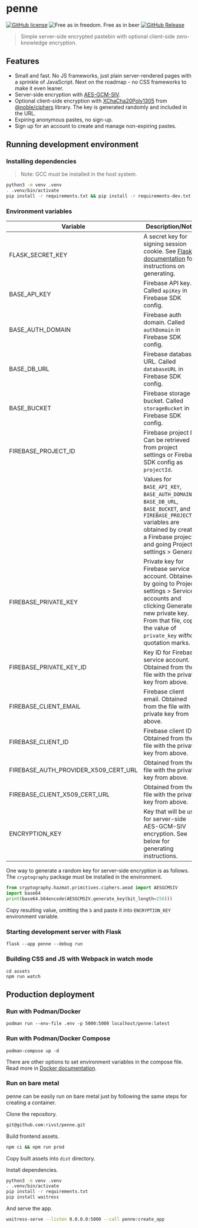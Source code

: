 # penne

[![GitHub license](https://img.shields.io/github/license/rivst/penne.svg)](https://github.com/rivst/penne/blob/main/LICENSE)
![Free as in freedom. Free as in beer](https://img.shields.io/badge/price-%240-brightgreen)
[![GitHub Release](https://img.shields.io/github/v/release/rivst/penne)](https://github.com/rivst/penne/releases)

> Simple server-side encrypted pastebin with optional client-side zero-knowledge encryption.

## Features

- Small and fast. No JS frameworks, just plain server-rendered pages with a sprinkle of JavaScript. Next on the roadmap - no CSS frameworks to make it even leaner.
- Server-side encryption with [AES-GCM-SIV](https://eprint.iacr.org/2017/168.pdf).
- Optional client-side encryption with [XChaCha20Poly1305](https://www.cryptopp.com/wiki/XChaCha20Poly1305) from [@noble/ciphers](https://www.npmjs.com/package/@noble/ciphers) library. The key is generated randomly and included in the URL.
- Expiring anonymous pastes, no sign-up.
- Sign up for an account to create and manage non-expiring pastes.

## Running development environment

### Installing dependencies

> Note: GCC must be installed in the host system.

```sh
python3 -m venv .venv
. .venv/bin/activate
pip install -r requirements.txt && pip install -r requirements-dev.txt
```

### Environment variables

| Variable                             | Description/Notes                                                                                                                                                                                                    |
| ------------------------------------ | -------------------------------------------------------------------------------------------------------------------------------------------------------------------------------------------------------------------- |
| FLASK_SECRET_KEY                     | A secret key for signing session cookie. See [Flask documentation](https://flask.palletsprojects.com/en/2.3.x/config/#SECRET_KEY) for instructions on generating.                                                    |
| BASE_API_KEY                         | Firebase API key. Called `apiKey` in Firebase SDK config.                                                                                                                                                            |
| BASE_AUTH_DOMAIN                     | Firebase auth domain. Called `authDomain` in Firebase SDK config.                                                                                                                                                    |
| BASE_DB_URL                          | Firebase database URL. Called `databaseURL` in Firebase SDK config.                                                                                                                                                  |
| BASE_BUCKET                          | Firebase storage bucket. Called `storageBucket` in Firebase SDK config.                                                                                                                                              |
| FIREBASE_PROJECT_ID                  | Firebase project ID. Can be retrieved from project settings or Firebase SDK config as `projectId`.                                                                                                                   |
|                                      | Values for `BASE_API_KEY`, `BASE_AUTH_DOMAIN`, `BASE_DB_URL`, `BASE_BUCKET`, and `FIREBASE_PROJECT_ID` variables are obtained by creating a Firebase project and going Project settings > General.                   |
| FIREBASE_PRIVATE_KEY                 | Private key for Firebase service account. Obtained by going to Project settings > Service accounts and clicking Generate new private key. From that file, copy the value of `private_key` _without_ quotation marks. |
| FIREBASE_PRIVATE_KEY_ID              | Key ID for Firebase service account. Obtained from the file with the private key from above.                                                                                                                         |
| FIREBASE_CLIENT_EMAIL                | Firebase client email. Obtained from the file with the private key from above.                                                                                                                                       |
| FIREBASE_CLIENT_ID                   | Firebase client ID. Obtained from the file with the private key from above.                                                                                                                                          |
| FIREBASE_AUTH_PROVIDER_X509_CERT_URL | Obtained from the file with the private key from above.                                                                                                                                                              |
| FIREBASE_CLIENT_X509_CERT_URL        | Obtained from the file with the private key from above.                                                                                                                                                              |
| ENCRYPTION_KEY                       | Key that will be used for server-side AES-GCM-SIV encryption. See below for generating instructions.                                                                                                                 |

One way to generate a random key for server-side encryption is as follows. The `cryptography` package must be installed in the environment.

```python
from cryptography.hazmat.primitives.ciphers.aead import AESGCMSIV
import base64
print(base64.b64encode(AESGCMSIV.generate_key(bit_length=256)))
```

Copy resulting value, omitting the `b` and paste it into `ENCRYPTION_KEY` environment variable.

### Starting development server with Flask

```
flask --app penne --debug run
```

### Building CSS and JS with Webpack in watch mode

```
cd assets
npm run watch
```

## Production deployment

### Run with Podman/Docker

```
podman run --env-file .env -p 5000:5000 localhost/penne:latest
```

### Run with Podman/Docker Compose

```
podman-compose up -d
```

There are other options to set environment variables in the compose file. Read more in [Docker documentation](https://docs.docker.com/compose/environment-variables/set-environment-variables/).

### Run on bare metal

penne can be easily run on bare metal just by following the same steps for creating a container.

Clone the repository.

```sh
git@github.com:rivst/penne.git
```

Build frontend assets.

```sh
npm ci && npm run prod
```

Copy built assets into `dist` directory.

Install dependencies.

```sh
python3 -m venv .venv
. .venv/bin/activate
pip install -r requirements.txt
pip install waitress
```

And serve the app.

```sh
waitress-serve --listen 0.0.0.0:5000 --call penne:create_app
```
